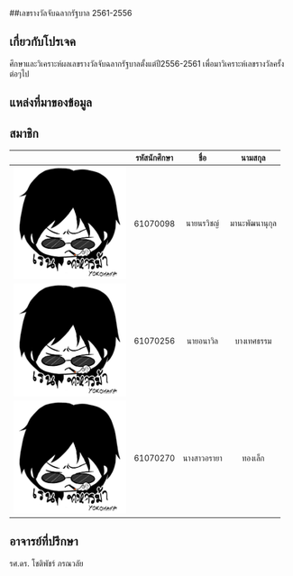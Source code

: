  ##เลขรางวัลจับฉลากรัฐบาล 2561-2556
 ## เกี่ยวกับโปรเจค
  ศึกษาและวิเคราะห์ผลเลขรางวัลจับฉลากรัฐบาลตั้งแต่ปี2556-2561 เพื่อมาวิเคราะห์เลขรางวัลครั้งต่อๆไป
 ## แหล่งที่มาของข้อมูล
 ## สมาชิก
 | | รหัสนักศึกษา        | ชื่อ | นามสกุล |
|:-:| :-------------: |:----------:|:--------:|
| <a href=""><img src="img1.jpg" width="200px"></a> | 61070098    | นายนรวิชญ์ | มานะพัฒนานุกุล |
| <a href=""><img src="img1.jpg" width="200px"></a> | 61070256    | นายอนาวิล | บางเทศธรรม |
| <a href=""><img src="img1.jpg" width="200px"></a> | 61070270    | นางสาวอรายา | ทองเล็ก |
 ## อาจารย์ที่ปรึกษา
  รศ.ดร. โชติพัชร์ ภรณวลัย 
